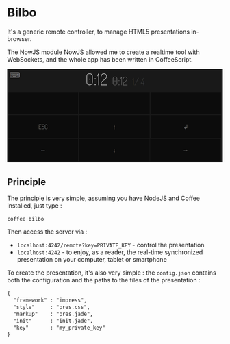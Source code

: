 Bilbo
=====

It's a generic remote controller, to manage HTML5 presentations in-browser.

The NowJS module NowJS allowed me to create a realtime tool with WebSockets, and the whole app has been written in CoffeeScript.

<a href="https://github.com/jeremt/BilboJS" class="img">
  <img src="img/bilbo.png">
</a>

Principle
--------

The principle is very simple, assuming you have NodeJS and Coffee installed, just type :

```
coffee bilbo
```

Then access the server via :

- `localhost:4242/remote?key=PRIVATE_KEY` - control the presentation
- `localhost:4242` - to enjoy, as a reader, the real-time synchronized presentation on your computer, tablet or smartphone

To create the presentation, it's also very simple : the `config.json` contains both the configuration and the paths to the files of the presentation :

```
{
  "framework" : "impress",
  "style"     : "pres.css",
  "markup"    : "pres.jade",
  "init"      : "init.jade",
  "key"       : "my_private_key"
}
```
